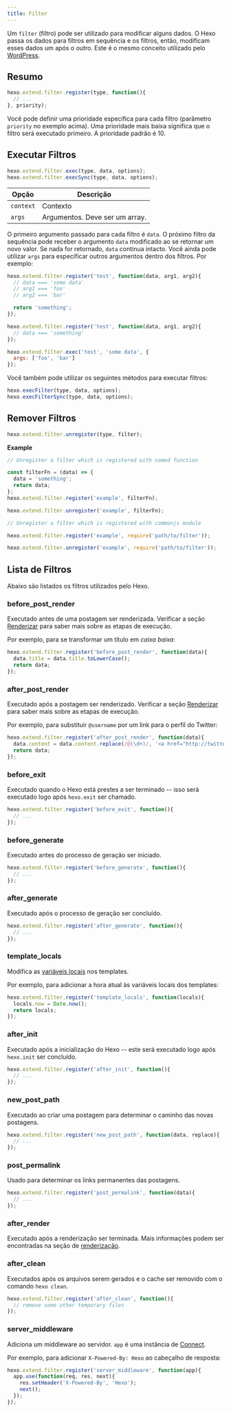 ```yaml
---
title: Filter
---
```


Um `filter` (filtro) pode ser utilizado para modificar alguns dados. O Hexo passa os dados para filtros em sequência e os filtros, então, modificam esses dados um após o outro. Este é o mesmo conceito utilizado pelo [WordPress](http://codex.wordpress.org/Plugin_API#Filters).

## Resumo

``` js
hexo.extend.filter.register(type, function(){
  // ...
}, priority);
```

Você pode definir uma prioridade específica para cada filtro (parâmetro `priority` no exemplo acima). Uma prioridade mais baixa significa que o filtro será executado primeiro. A prioridade padrão é 10.

## Executar Filtros

``` js
hexo.extend.filter.exec(type, data, options);
hexo.extend.filter.execSync(type, data, options);
```

Opção | Descrição
--- | ---
`context` | Contexto
`args` | Argumentos. Deve ser um array.

O primeiro argumento passado para cada filtro é `data`. O próximo filtro da sequência pode receber o argumento `data` modificado ao se retornar um novo valor. Se nada for retornado, `data` continua intacto. Você ainda pode utilizar `args` para especificar outros argumentos dentro dos filtros. Por exemplo:

``` js
hexo.extend.filter.register('test', function(data, arg1, arg2){
  // data === 'some data'
  // arg1 === 'foo'
  // arg2 === 'bar'

  return 'something';
});

hexo.extend.filter.register('test', function(data, arg1, arg2){
  // data === 'something'
});

hexo.extend.filter.exec('test', 'some data', {
  args: ['foo', 'bar']
});
```

Você também pode utilizar os seguintes métodos para executar filtros:

``` js
hexo.execFilter(type, data, options);
hexo.execFilterSync(type, data, options);
```

## Remover Filtros

``` js
hexo.extend.filter.unregister(type, filter);
```

**Example**

``` js
// Unregister a filter which is registered with named function

const filterFn = (data) => {
  data = 'something';
  return data;
};
hexo.extend.filter.register('example', filterFn);

hexo.extend.filter.unregister('example', filterFn);
```

``` js
// Unregister a filter which is registered with commonjs module

hexo.extend.filter.register('example', require('path/to/filter'));

hexo.extend.filter.unregister('example', require('path/to/filter'));
```

## Lista de Filtros

Abaixo são listados os filtros utilizados pelo Hexo.

### before_post_render

Executado antes de uma postagem ser renderizada. Verificar a seção [Renderizar](posts.html#Renderizar) para saber mais sobre as etapas de execução.

Por exemplo, para se transformar um título em _caixa baixa_:

``` js
hexo.extend.filter.register('before_post_render', function(data){
  data.title = data.title.toLowerCase();
  return data;
});
```

### after_post_render

Executado após a postagem ser renderizado. Verificar a seção [Renderizar](posts.html#Renderizar) para saber mais sobre as etapas de execução.

Por exemplo, para substituir `@username` por um link para o perfil do Twitter:

``` js
hexo.extend.filter.register('after_post_render', function(data){
  data.content = data.content.replace(/@(\d+)/, '<a href="http://twitter.com/$1">#$1</a>');
  return data;
});
```

### before_exit

Executado quando o Hexo está prestes a ser terminado -- isso será executado logo após `hexo.exit` ser chamado.

``` js
hexo.extend.filter.register('before_exit', function(){
  // ...
});
```

### before_generate

Executado antes do processo de geração ser iniciado.

``` js
hexo.extend.filter.register('before_generate', function(){
  // ...
});
```

### after_generate

Executado após o processo de geração ser concluído.

``` js
hexo.extend.filter.register('after_generate', function(){
  // ...
});
```

### template_locals

Modifica as [variáveis locais](../docs/variables.html) nos templates.

Por exemplo, para adicionar a hora atual às variáveis locais dos templates:

``` js
hexo.extend.filter.register('template_locals', function(locals){
  locals.now = Date.now();
  return locals;
});
```

### after_init

Executado após a inicialização do Hexo -- este será executado logo após `hexo.init` ser concluído.

``` js
hexo.extend.filter.register('after_init', function(){
  // ...
});
```

### new_post_path

Executado ao criar uma postagem para determinar o caminho das novas postagens.

``` js
hexo.extend.filter.register('new_post_path', function(data, replace){
  // ...
});
```

### post_permalink

Usado para determinar os links permanentes das postagens.

``` js
hexo.extend.filter.register('post_permalink', function(data){
  // ...
});
```

### after_render

Executado após a renderização ser terminada. Mais informações podem ser encontradas na seção de [renderização](rendering.html#Filtros-after-render).

### after_clean

Executados após os arquivos serem gerados e o cache ser removido com o comando `hexo clean`.

``` js
hexo.extend.filter.register('after_clean', function(){
  // remove some other temporary files
});
```

### server_middleware

Adiciona um middleware ao servidor. `app` é uma instância de [Connect].

Por exemplo, para adicionar `X-Powered-By: Hexo` ao cabeçalho de resposta:

``` js
hexo.extend.filter.register('server_middleware', function(app){
  app.use(function(req, res, next){
    res.setHeader('X-Powered-By', 'Hexo');
    next();
  });
});
```

[Connect]: https://github.com/senchalabs/connect
